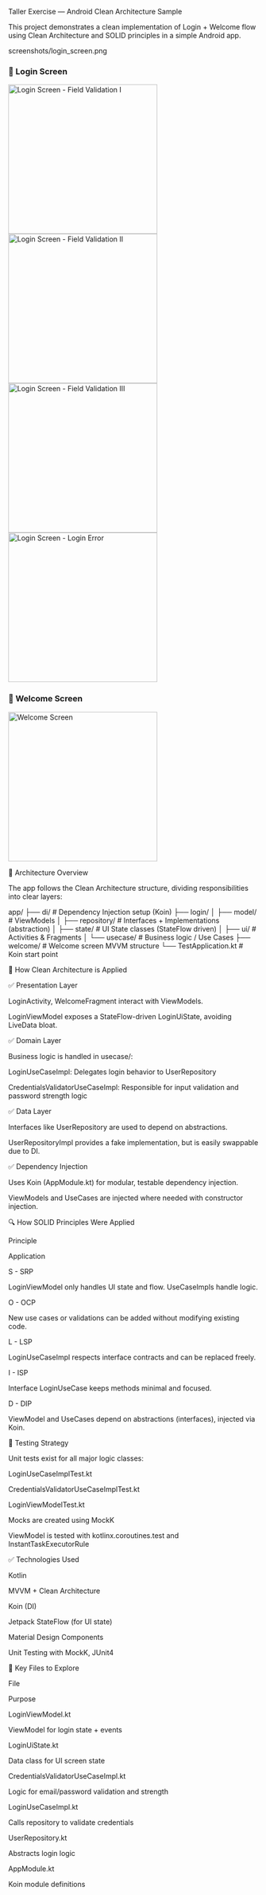Taller Exercise — Android Clean Architecture Sample

This project demonstrates a clean implementation of Login + Welcome flow using Clean Architecture and SOLID principles in a simple Android app.

screenshots/login_screen.png

### 🔐 Login Screen
<img src="screenshots/Screenshot_20250703_010113.png" alt="Login Screen - Field Validation I" width="300"/>
<img src="screenshots/Screenshot_20250703_010148.png" alt="Login Screen - Field Validation II" width="300"/>
<img src="screenshots/Screenshot_20250703_010157.png" alt="Login Screen - Field Validation III" width="300"/>
<img src="screenshots/Screenshot_20250703_010232.png" alt="Login Screen - Login Error" width="300"/>

### 🎉 Welcome Screen
<img src="screenshots/Screenshot_20250703_010206.png" alt="Welcome Screen" width="300"/>

🧱 Architecture Overview

The app follows the Clean Architecture structure, dividing responsibilities into clear layers:

app/
├── di/                    # Dependency Injection setup (Koin)
├── login/
│   ├── model/            # ViewModels
│   ├── repository/       # Interfaces + Implementations (abstraction)
│   ├── state/            # UI State classes (StateFlow driven)
│   ├── ui/               # Activities & Fragments
│   └── usecase/          # Business logic / Use Cases
├── welcome/              # Welcome screen MVVM structure
└── TestApplication.kt    # Koin start point

🧩 How Clean Architecture is Applied

✅ Presentation Layer

LoginActivity, WelcomeFragment interact with ViewModels.

LoginViewModel exposes a StateFlow-driven LoginUiState, avoiding LiveData bloat.

✅ Domain Layer

Business logic is handled in usecase/:

LoginUseCaseImpl: Delegates login behavior to UserRepository

CredentialsValidatorUseCaseImpl: Responsible for input validation and password strength logic

✅ Data Layer

Interfaces like UserRepository are used to depend on abstractions.

UserRepositoryImpl provides a fake implementation, but is easily swappable due to DI.

✅ Dependency Injection

Uses Koin (AppModule.kt) for modular, testable dependency injection.

ViewModels and UseCases are injected where needed with constructor injection.

🔍 How SOLID Principles Were Applied

Principle

Application

S - SRP

LoginViewModel only handles UI state and flow. UseCaseImpls handle logic.

O - OCP

New use cases or validations can be added without modifying existing code.

L - LSP

LoginUseCaseImpl respects interface contracts and can be replaced freely.

I - ISP

Interface LoginUseCase keeps methods minimal and focused.

D - DIP

ViewModel and UseCases depend on abstractions (interfaces), injected via Koin.

🧪 Testing Strategy

Unit tests exist for all major logic classes:

LoginUseCaseImplTest.kt

CredentialsValidatorUseCaseImplTest.kt

LoginViewModelTest.kt

Mocks are created using MockK

ViewModel is tested with kotlinx.coroutines.test and InstantTaskExecutorRule

✅ Technologies Used

Kotlin

MVVM + Clean Architecture

Koin (DI)

Jetpack StateFlow (for UI state)

Material Design Components

Unit Testing with MockK, JUnit4

📂 Key Files to Explore

File

Purpose

LoginViewModel.kt

ViewModel for login state + events

LoginUiState.kt

Data class for UI screen state

CredentialsValidatorUseCaseImpl.kt

Logic for email/password validation and strength

LoginUseCaseImpl.kt

Calls repository to validate credentials

UserRepository.kt

Abstracts login logic

AppModule.kt

Koin module definitions
